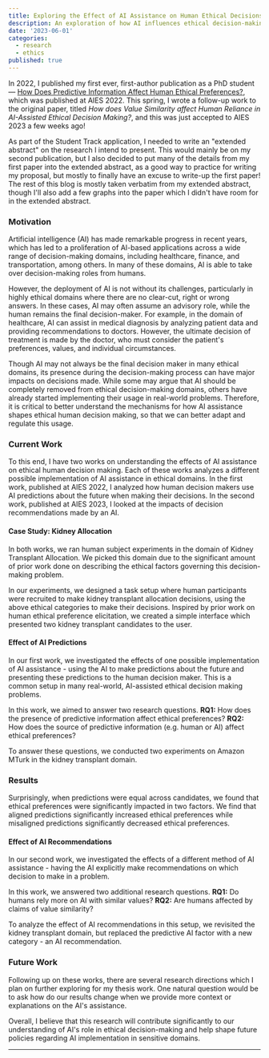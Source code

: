 ```yaml
---
title: Exploring the Effect of AI Assistance on Human Ethical Decisions
description: An exploration of how AI influences ethical decision-making in humans.
date: '2023-06-01'
categories:
  - research
  - ethics
published: true
---
```


In 2022, I published my first ever, first-author publication as a PhD student — [How Does Predictive Information Affect Human Ethical Preferences?](/uploads/aies22_predictions.pdf), which was published at AIES 2022. This spring, I wrote a follow-up work to the original paper, titled _How does Value Similarity affect Human Reliance in AI-Assisted Ethical Decision Making?_, and this was just accepted to AIES 2023 a few weeks ago!

As part of the Student Track application, I needed to write an "extended abstract" on the research I intend to present. This would mainly be on my second publication, but I also decided to put many of the details from my first paper into the extended abstract, as a good way to practice for writing my proposal, but mostly to finally have an excuse to write-up the first paper! The rest of this blog is mostly taken verbatim from my extended abstract, though I'll also add a few graphs into the paper which I didn't have room for in the extended abstract.

### Motivation

Artificial intelligence (AI) has made remarkable progress in recent years, which has led to a proliferation of AI-based applications across a wide range of decision-making domains, including healthcare, finance, and transportation, among others. In many of these domains, AI is able to take over decision-making roles from humans.

However, the deployment of AI is not without its challenges, particularly in highly ethical domains where there are no clear-cut, right or wrong answers. In these cases, AI may often assume an advisory role, while the human remains the final decision-maker. For example, in the domain of healthcare, AI can assist in medical diagnosis by analyzing patient data and providing recommendations to doctors. However, the ultimate decision of treatment is made by the doctor, who must consider the patient's preferences, values, and individual circumstances.

Though AI may not always be the final decision maker in many ethical domains, its presence during the decision-making process can have major impacts on decisions made. While some may argue that AI should be completely removed from ethical decision-making domains, others have already started implementing their usage in real-world problems. Therefore, it is critical to better understand the mechanisms for how AI assistance shapes ethical human decision making, so that we can better adapt and regulate this usage.

### Current Work

To this end, I have two works on understanding the effects of AI assistance on ethical human decision making. Each of these works analyzes a different possible implementation of AI assistance in ethical domains. In the first work, published at AIES 2022, I analyzed how human decision makers use AI predictions about the future when making their decisions. In the second work, published at AIES 2023, I looked at the impacts of decision recommendations made by an AI.

#### Case Study: Kidney Allocation

In both works, we ran human subject experiments in the domain of Kidney Transplant Allocation. We picked this domain due to the significant amount of prior work done on describing the ethical factors governing this decision-making problem.

In our experiments, we designed a task setup where human participants were recruited to make kidney transplant allocation decisions, using the above ethical categories to make their decisions. Inspired by prior work on human ethical preference elicitation, we created a simple interface which presented two kidney transplant candidates to the user.

#### Effect of AI Predictions

In our first work, we investigated the effects of one possible implementation of AI assistance - using the AI to make predictions about the future and presenting these predictions to the human decision maker. This is a common setup in many real-world, AI-assisted ethical decision making problems.

In this work, we aimed to answer two research questions. **RQ1:** How does the presence of predictive information affect ethical preferences? **RQ2:** How does the source of predictive information (e.g. human or AI) affect ethical preferences?

To answer these questions, we conducted two experiments on Amazon MTurk in the kidney transplant domain.

### Results

Surprisingly, when predictions were equal across candidates, we found that ethical preferences were significantly impacted in two factors. We find that aligned predictions significantly increased ethical preferences while misaligned predictions significantly decreased ethical preferences.

#### Effect of AI Recommendations

In our second work, we investigated the effects of a different method of AI assistance - having the AI explicitly make recommendations on which decision to make in a problem.

In this work, we answered two additional research questions. **RQ1:** Do humans rely more on AI with similar values? **RQ2:** Are humans affected by claims of value similarity?

To analyze the effect of AI recommendations in this setup, we revisited the kidney transplant domain, but replaced the predictive AI factor with a new category - an AI recommendation.

### Future Work

Following up on these works, there are several research directions which I plan on further exploring for my thesis work. One natural question would be to ask how do our results change when we provide more context or explanations on the AI's assistance.

Overall, I believe that this research will contribute significantly to our understanding of AI's role in ethical decision-making and help shape future policies regarding AI implementation in sensitive domains.

---
